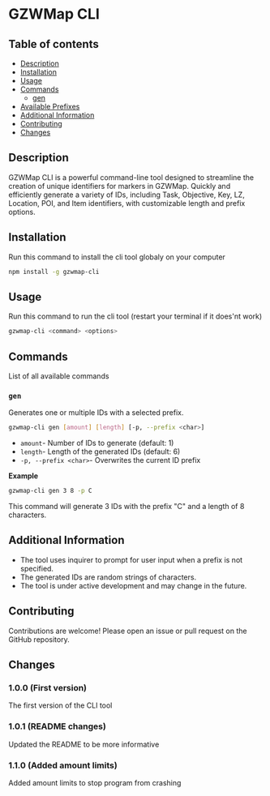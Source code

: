 # GZWMap CLI

## Table of contents
* [Description](#description)
* [Installation](#installation)
* [Usage](#usage)
* [Commands](#commands)
  * [gen](#gen)
* [Available Prefixes](#available-prefixes)
* [Additional Information](#additional-information)
* [Contributing](#contributing)
* [Changes](#changes)

## Description

GZWMap CLI is a powerful command-line tool designed to streamline the creation of unique identifiers for markers in GZWMap. Quickly and efficiently generate a variety of IDs, including Task, Objective, Key, LZ, Location, POI, and Item identifiers, with customizable length and prefix options.

## Installation
Run this command to install the cli tool globaly on your computer
```bash
npm install -g gzwmap-cli
```

## Usage
Run this command to run the cli tool (restart your terminal if it does'nt work)
```bash
gzwmap-cli <command> <options>
```

## Commands
List of all available commands

### ``gen``
Generates one or multiple IDs with a selected prefix.
```bash
gzwmap-cli gen [amount] [length] [-p, --prefix <char>]
```
- ``amount``- Number of IDs to generate (default: 1)
- ``length``- Length of the generated IDs (default: 6)
- ``-p, --prefix <char>``- Overwrites the current ID prefix

**Example**
```bash
gzwmap-cli gen 3 8 -p C
```
This command will generate 3 IDs with the prefix "C" and a length of 8 characters.

## Additional Information
- The tool uses inquirer to prompt for user input when a prefix is not specified.
- The generated IDs are random strings of characters.
- The tool is under active development and may change in the future.

## Contributing
Contributions are welcome! Please open an issue or pull request on the GitHub repository.

## Changes
### 1.0.0 (First version)
The first version of the CLI tool

### 1.0.1 (README changes)
Updated the README to be more informative

### 1.1.0 (Added amount limits)
Added amount limits to stop program from crashing